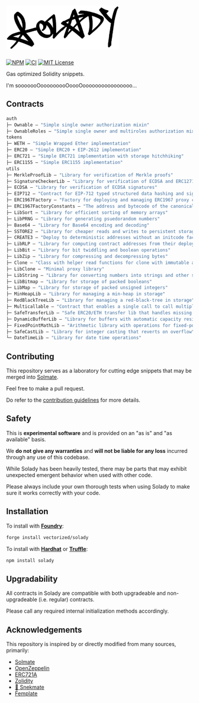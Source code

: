 # <img src="logo.svg" alt="solady" height="118"/>

[![NPM][npm-shield]][npm-url]
[![CI][ci-shield]][ci-url]
[![MIT License][license-shield]][license-url]

Gas optimized Solidity snippets.

I'm sooooooOooooooooOoooOoooooooooooooooo...

## Contracts

```ml
auth
├─ Ownable — "Simple single owner authorization mixin"
├─ OwnableRoles — "Simple single owner and multiroles authorization mixin"
tokens
├─ WETH — "Simple Wrapped Ether implementation"
├─ ERC20 — "Simple ERC20 + EIP-2612 implementation"
├─ ERC721 — "Simple ERC721 implementation with storage hitchhiking"
├─ ERC1155 — "Simple ERC1155 implementation"
utils
├─ MerkleProofLib — "Library for verification of Merkle proofs"
├─ SignatureCheckerLib — "Library for verification of ECDSA and ERC1271 signatures"
├─ ECDSA — "Library for verification of ECDSA signatures"
├─ EIP712 — "Contract for EIP-712 typed structured data hashing and signing"
├─ ERC1967Factory — "Factory for deploying and managing ERC1967 proxy contracts"
├─ ERC1967FactoryConstants — "The address and bytecode of the canonical ERC1967Factory"
├─ LibSort — "Library for efficient sorting of memory arrays"
├─ LibPRNG — "Library for generating psuedorandom numbers"
├─ Base64 — "Library for Base64 encoding and decoding"
├─ SSTORE2 — "Library for cheaper reads and writes to persistent storage"
├─ CREATE3 — "Deploy to deterministic addresses without an initcode factor"
├─ LibRLP — "Library for computing contract addresses from their deployer and nonce"
├─ LibBit — "Library for bit twiddling and boolean operations"
├─ LibZip — "Library for compressing and decompressing bytes"
├─ Clone — "Class with helper read functions for clone with immutable args"
├─ LibClone — "Minimal proxy library"
├─ LibString — "Library for converting numbers into strings and other string operations"
├─ LibBitmap — "Library for storage of packed booleans"
├─ LibMap — "Library for storage of packed unsigned integers"
├─ MinHeapLib — "Library for managing a min-heap in storage"
├─ RedBlackTreeLib — "Library for managing a red-black-tree in storage"
├─ Multicallable — "Contract that enables a single call to call multiple methods on itself"
├─ SafeTransferLib — "Safe ERC20/ETH transfer lib that handles missing return values"
├─ DynamicBufferLib — "Library for buffers with automatic capacity resizing"
├─ FixedPointMathLib — "Arithmetic library with operations for fixed-point numbers"
├─ SafeCastLib — "Library for integer casting that reverts on overflow"
└─ DateTimeLib — "Library for date time operations"
```

## Contributing

This repository serves as a laboratory for cutting edge snippets that may be merged into [Solmate](https://github.com/rari-capital/solmate).

Feel free to make a pull request.

Do refer to the [contribution guidelines](https://github.com/Vectorized/solady/issues/19) for more details.

## Safety

This is **experimental software** and is provided on an "as is" and "as available" basis.

We **do not give any warranties** and **will not be liable for any loss** incurred through any use of this codebase.

While Solady has been heavily tested, there may be parts that may exhibit unexpected emergent behavior when used with other code. 

Please always include your own thorough tests when using Solady to make sure it works correctly with your code. 

## Installation

To install with [**Foundry**](https://github.com/gakonst/foundry):

```sh
forge install vectorized/solady
```

To install with [**Hardhat**](https://github.com/nomiclabs/hardhat) or [**Truffle**](https://github.com/trufflesuite/truffle):

```sh
npm install solady
```

## Upgradability

All contracts in Solady are compatible with both upgradeable and non-upgradeable (i.e. regular) contracts. 

Please call any required internal initialization methods accordingly.

## Acknowledgements

This repository is inspired by or directly modified from many sources, primarily:

- [Solmate](https://github.com/rari-capital/solmate)
- [OpenZeppelin](https://github.com/OpenZeppelin/openzeppelin-contracts)
- [ERC721A](https://github.com/chiru-labs/ERC721A)
- [Zolidity](https://github.com/z0r0z/zolidity)
- [🐍 Snekmate](https://github.com/pcaversaccio/snekmate)
- [Femplate](https://github.com/abigger87/femplate)

[npm-shield]: https://img.shields.io/npm/v/solady.svg
[npm-url]: https://www.npmjs.com/package/solady

[ci-shield]: https://img.shields.io/github/actions/workflow/status/vectorized/solady/ci.yml?branch=main&label=build
[ci-url]: https://github.com/vectorized/solady/actions/workflows/ci.yml

[license-shield]: https://img.shields.io/badge/License-MIT-green.svg
[license-url]: https://github.com/vectorized/solady/blob/main/LICENSE.txt

